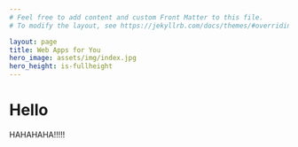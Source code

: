 ```yaml
---
# Feel free to add content and custom Front Matter to this file.
# To modify the layout, see https://jekyllrb.com/docs/themes/#overriding-theme-defaults

layout: page
title: Web Apps for You
hero_image: assets/img/index.jpg
hero_height: is-fullheight
---
```


# Hello

HAHAHAHA!!!!!
